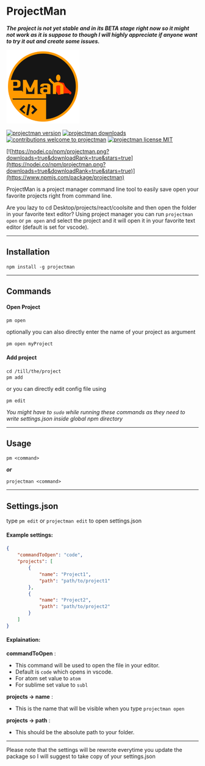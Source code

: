# ProjectMan

***The project is not yet stable and in its BETA stage right now so it might not work as it is suppose to though I will highly appreciate if anyone want to try it out and create some issues.***

![](/images/logo-192.png)

[![projectman version](https://img.shields.io/npm/v/projectman.svg)](https://www.npmjs.org/package/projectman) [![projectman downloads](https://img.shields.io/npm/dt/projectman.svg)](http://npm-stat.com/charts.html?package=projectman)
[![contributions welcome to projectman](https://img.shields.io/badge/contributions-welcome-brightgreen.svg?style=flat)](https://github.com/saurabhdaware/projectman/issues) [![projectman license MIT](https://img.shields.io/npm/l/projectman.svg)](https://github.com/saurabhdaware/projectman/blob/master/LICENSE)

[![https://nodei.co/npm/projectman.png?downloads=true&downloadRank=true&stars=true](https://nodei.co/npm/projectman.png?downloads=true&downloadRank=true&stars=true)](https://www.npmjs.com/package/projectman)

ProjectMan is a project manager command line tool to easily save open your favorite projects right from command line. 

Are you lazy to cd Desktop/projects/react/coolsite and then open the folder in your favorite text editor? Using project manager you can run `projectman open` or `pm open` and select the project and it will open it in your favorite text editor (default is set for vscode).

---

## Installation
```shell
npm install -g projectman
```
---

## Commands

#### Open Project
```shell
pm open
```

optionally you can also directly enter the name of your project as argument 
```shell
pm open myProject
```

#### Add project
```shell
cd /till/the/project
pm add
```

or you can directly edit config file using 
```shell
pm edit
```

*You might have to `sudo` while running these commands as they need to write settings.json inside global npm directory*

---

## Usage
```
pm <command>
``` 
***or*** 
```
projectman <command>
``` 

---

## Settings.json
type `pm edit` or `projectman edit` to open settings.json


#### Example settings:
```json
{
    "commandToOpen": "code",
    "projects": [
        {
            "name": "Project1",
            "path": "path/to/project1"
        },
        {
            "name": "Project2",
            "path": "path/to/project2"
        }
    ]
}
```

#### Explaination:

**commandToOpen** :
- This command will be used to open the file in your editor.
- Default is `code` which opens in vscode.
- For atom set value to `atom`
- For sublime set value to `subl`

**projects -> name** :
- This is the name that will be visible when you type `projectman open`

**projects -> path** :
- This should be the absolute path to your folder.

---

Please note that the settings will be rewrote everytime you update the package so I will suggest to take copy of your settings.json
